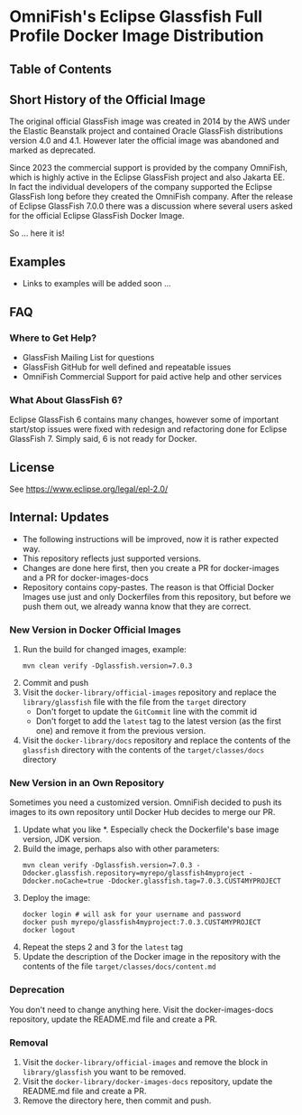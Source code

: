 # OmniFish's Eclipse Glassfish Full Profile Docker Image Distribution

## Table of Contents

## Short History of the Official Image

The original official GlassFish image was created in 2014 by the AWS under the Elastic Beanstalk project
and contained Oracle GlassFish distributions version 4.0 and 4.1. However later the official image
was abandoned and marked as deprecated.

Since 2023 the commercial support is provided by the company OmniFish, which is highly active
in the Eclipse GlassFish project and also Jakarta EE.
In fact the individual developers of the company supported the Eclipse GlassFish long before
they created the OmniFish company.
After the release of Eclipse GlassFish 7.0.0 there was a discussion where several users asked
for the official Eclipse GlassFish Docker Image.

So ... here it is!

## Examples

* Links to examples will be added soon ...

## FAQ

### Where to Get Help?

* GlassFish Mailing List for questions
* GlassFish GitHub for well defined and repeatable issues
* OmniFish Commercial Support for paid active help and other services

### What About GlassFish 6?

Eclipse GlassFish 6 contains many changes, however some of important start/stop issues were fixed
with redesign and refactoring done for Eclipse GlassFish 7. Simply said, 6 is not ready for Docker.

## License

See https://www.eclipse.org/legal/epl-2.0/

## Internal: Updates

* The following instructions will be improved, now it is rather expected way.
* This repository reflects just supported versions.
* Changes are done here first, then you create a PR for docker-images and a PR for docker-images-docs
* Repository contains copy-pastes.
  The reason is that Official Docker Images use just and only Dockerfiles from this repository,
  but before we push them out, we already wanna know that they are correct.

### New Version in Docker Official Images

1. Run the build for changed images, example:
   ```
   mvn clean verify -Dglassfish.version=7.0.3
   ```
2. Commit and push
3. Visit the `docker-library/official-images` repository and replace the `library/glassfish` file
   with the file from the `target` directory
   * Don't forget to update the `GitCommit` line with the commit id
   * Don't forget to add the `latest` tag to the latest version (as the first one) and remove it
     from the previous version.
4. Visit the `docker-library/docs` repository and replace the contents of the `glassfish` directory with the contents of the `target/classes/docs` directory

### New Version in an Own Repository

Sometimes you need a customized version. OmniFish decided to push its images to its own repository until Docker Hub decides to merge our PR.

1. Update what you like
   *. Especially check the Dockerfile's base image version, JDK version.
2. Build the image, perhaps also with other parameters:
   ```
   mvn clean verify -Dglassfish.version=7.0.3 -Ddocker.glassfish.repository=myrepo/glassfish4myproject -Ddocker.noCache=true -Ddocker.glassfish.tag=7.0.3.CUST4MYPROJECT
   ```
3. Deploy the image:
   ```
   docker login # will ask for your username and password
   docker push myrepo/glassfish4myproject:7.0.3.CUST4MYPROJECT
   docker logout
   ```
4. Repeat the steps 2 and 3 for the `latest` tag
5. Update the description of the Docker image in the repository with the contents of the file `target/classes/docs/content.md`

### Deprecation

You don't need to change anything here.
Visit the docker-images-docs repository, update the README.md file and create a PR.

### Removal

1. Visit the `docker-library/official-images` and remove the block in `library/glassfish` you want to be removed.
2. Visit the `docker-library/docker-images-docs` repository, update the README.md file and create a PR.
2. Remove the directory here, then commit and push.
